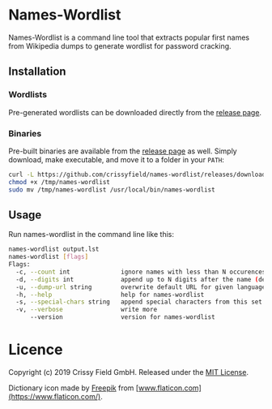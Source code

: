 # Names-Wordlist
Names-Wordlist is a command line tool that extracts popular first names from Wikipedia dumps to generate wordlist for password cracking.

## Installation

### Wordlists

Pre-generated wordlists can be downloaded directly from the
[release page](https://github.com/crissyfield/names-wordlist/releases/latest).

### Binaries

Pre-built binaries are available from the
[release page](https://github.com/crissyfield/names-wordlist/releases/latest) as well. Simply download, make
executable, and move it to a folder in your `PATH`:

```bash
curl -L https://github.com/crissyfield/names-wordlist/releases/download/v1.0.0/names-wordlist-`uname -s`-`uname -m` >/tmp/names-wordlist
chmod +x /tmp/names-wordlist
sudo mv /tmp/names-wordlist /usr/local/bin/names-wordlist
```
## Usage
Run names-wordlist in the command line like this:
```bash
names-wordlist output.lst
names-wordlist [flags]
Flags:
  -c, --count int              ignore names with less than N occurences (default 1)
  -d, --digits int             append up to N digits after the name (default 4)
  -u, --dump-url string        overwrite default URL for given language
  -h, --help                   help for names-wordlist
  -s, --special-chars string   append special characters from this set (default "!$@_")
  -v, --verbose                write more
      --version                version for names-wordlist
```
# Licence
Copyright (c) 2019 Crissy Field GmbH. Released under the
[MIT License](https://github.com/crissyfield/names-wordlist/blob/master/LICENSE).

Dictionary icon made by [Freepik](https://www.flaticon.com/authors/freepik) from
[www.flaticon.com](https://www.flaticon.com/).

